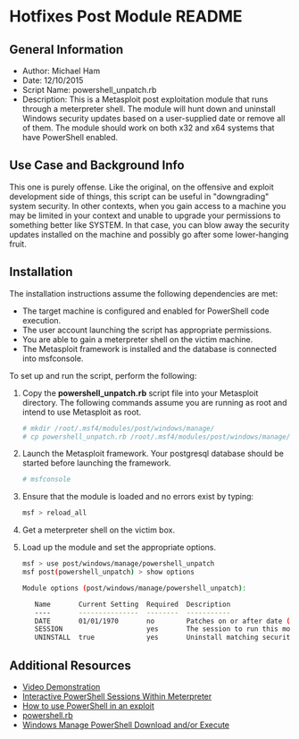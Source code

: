# Hotfixes Post Module README

## General Information
* Author: Michael Ham
* Date: 12/10/2015
* Script Name: powershell_unpatch.rb
* Description: This is a Metasploit post exploitation module that runs through a meterpreter shell.  The module will hunt down and uninstall Windows security updates based on a user-supplied date or remove all of them.  The module should work on both x32 and x64 systems that have PowerShell enabled.

## Use Case and Background Info
This one is purely offense.  Like the original, on the offensive and exploit development side of things, this script can be useful in "downgrading" system security.  In other contexts, when you gain access to a machine you may be limited in your context and unable to upgrade your permissions to something better like SYSTEM.  In that case, you can blow away the security updates installed on the machine and possibly go after some lower-hanging fruit.

## Installation
The installation instructions assume the following dependencies are met:
* The target machine is configured and enabled for PowerShell code execution.
* The user account launching the script has appropriate permissions.
* You are able to gain a meterpreter shell on the victim machine.
* The Metasploit framework is installed and the database is connected into msfconsole.

To set up and run the script, perform the following:

1. Copy the **powershell_unpatch.rb** script file into your Metasploit directory.  The following commands assume you are running as root and intend to use Metasploit as root.

    ```bash
    # mkdir /root/.msf4/modules/post/windows/manage/
    # cp powershell_unpatch.rb /root/.msf4/modules/post/windows/manage/
    ```

2. Launch the Metasploit framework.  Your postgresql database should be started before launching the framework.

	```bash
	# msfconsole
	```

3. Ensure that the module is loaded and no errors exist by typing:

	```bash
    msf > reload_all 
    ```

4. Get a meterpreter shell on the victim box.
5. Load up the module and set the appropriate options.

	```bash
    msf > use post/windows/manage/powershell_unpatch 
    msf post(powershell_unpatch) > show options
    
    Module options (post/windows/manage/powershell_unpatch):

       Name       Current Setting  Required  Description
       ----       ---------------  --------  -----------
       DATE       01/01/1970       no        Patches on or after date (MM/DD/YYY)
       SESSION                     yes       The session to run this module on.
       UNINSTALL  true             yes       Uninstall matching security updates
    ```

## Additional Resources
* [Video Demonstration](https://youtu.be/BLzLwTaKotQ)
* [Interactive PowerShell Sessions Within Meterpreter](https://www.trustedsec.com/june-2015/interactive-powershell-sessions-within-meterpreter/)
* [How to use PowerShell in an exploit](https://github.com/rapid7/metasploit-framework/wiki/How-to-use-Powershell-in-an-exploit)
* [powershell.rb](https://github.com/rapid7/metasploit-framework/blob/master/lib/msf/core/exploit/powershell.rb)
* [Windows Manage PowerShell Download and/or Execute](https://www.rapid7.com/db/modules/post/windows/manage/powershell/exec_powershell)